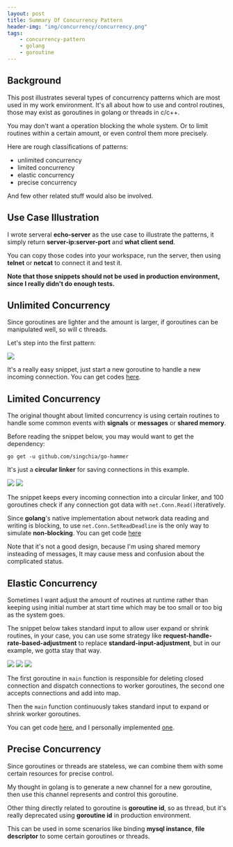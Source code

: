 ```yaml
---
layout: post
title: Summary Of Concurrency Pattern
header-img: "img/concurrency/concurrency.png"
tags: 
    - concurrency-pattern
    - golang
    - goroutine
---
```



## Background

This post illustrates several types of concurrency patterns which are most used in my work environment. It's all about how to use and control routines, those may exist as goroutines in golang or threads in c/c++.   

You may don't want a operation blocking the whole system. Or to limit routines within a certain amount, or even control them more precisely.   

Here are rough classifications of patterns:

* unlimited concurrency
* limited concurrency
* elastic concurrency
* precise concurrency

And few other related stuff would also be involved.

## Use Case Illustration

I wrote serveral **echo-server** as the use case to illustrate the patterns, it simply return **server-ip:server-port** and **what client send**.  

You can copy those codes into your workspace, run the server, then using **telnet** or **netcat** to connect it and test it.

**Note that those snippets should not be used in production environment, since I really didn't do enough tests.**


## Unlimited Concurrency


Since goroutines are lighter and the amount is larger, if goroutines can be manipulated well, so will c threads.  

Let's step into the first pattern: 

![](./img/concurrency/unlimited-golang.png)

It's a really easy snippet, just start a new goroutine to handle a new incoming connection. You can get codes [here](https://gist.github.com/singchia/baac98c0f1a76851ac6b7ddd3a01c21f).

## Limited Concurrency

The original thought about limited concurrency is using certain routines to handle some common events with **signals** or **messages** or **shared memory**.  

Before reading the snippet below, you may would want to get the dependency:
	
	go get -u github.com/singchia/go-hammer
	
It's just a **circular linker** for saving connections in this example.  

![](./img/concurrency/limited-golang1.png)
![](./img/concurrency/limited-golang2.png)  

The snippet keeps every incoming connection into a circular linker, and 100 goroutines check if any connection got data with ```net.Conn.Read()```iteratively.  

Since **golang**'s native implementation about network data reading and writing is blocking, to use ```net.Conn.SetReadDeadline``` is the only way to simulate **non-blocking**. You can get code [here](https://gist.github.com/singchia/d725754dbc7f83c9fa75be6da0b28326)
 
Note that it's not a good design, because I'm using shared memory insteading of messages, It may cause mess and confusion about the complicated status.  

## Elastic Concurrency 

Sometimes I want adjust the amount of routines at runtime rather than keeping using initial number at start time which may be too small or too big as the system goes.  

The snippet below takes standard input to allow user expand or shrink routines, in your case, you can use some strategy like **request-handle-rate-based-adjustment** to replace **standard-input-adjustment**, but in our example, we gotta stay that way.  

![](./img/concurrency/elastic-golang1.png)
![](./img/concurrency/elastic-golang2.png)
![](./img/concurrency/elastic-golang3.png)  

The first goroutine in ```main``` function is responsible for deleting closed connection and dispatch connections to worker goroutines, the second one accepts connections and add into map.  

Then the ```main``` function continuously takes standard input to expand or shrink worker goroutines.  

You can get code [here](https://gist.github.com/singchia/9b45bd1a2cb4241c4b9aa8b850f17205), and I personally implemented [one](https://github.com/singchia/go-scheduler).

## Precise Concurrency

Since goroutines or threads are stateless, we can combine them with some certain resources for precise control.  

My thought in golang is to generate a new channel for a new goroutine, then use this channel represents and control this goroutine.   

Other thing directly related to goroutine is **goroutine id**, so as thread, but it's really deprecated using **goroutine id** in production environment.

This can be used in some scenarios like binding **mysql instance**, **file descriptor** to some certain goroutines or threads.
